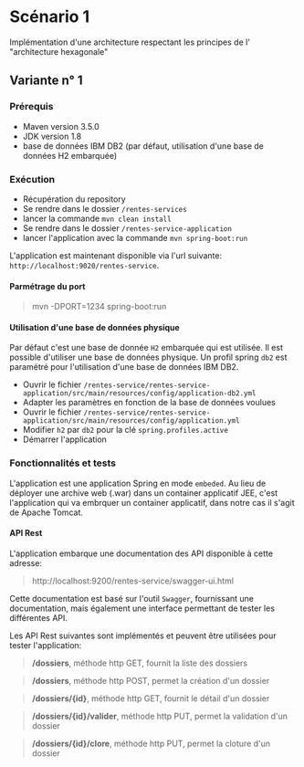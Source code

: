 # Scénario 1
Implémentation d'une architecture respectant les principes de l' "architecture hexagonale"

## Variante n° 1
### Prérequis
* Maven version 3.5.0
* JDK version 1.8
* base de données IBM DB2 (par défaut, utilisation d'une base de données H2 embarquée)

### Exécution
* Récupération du repository
* Se rendre dans le dossier `/rentes-services`
* lancer la commande `mvn clean install`
* Se rendre dans le dossier `/rentes-service-application`
* lancer l'application avec la commande `mvn spring-boot:run`

L'application est maintenant disponible via l'url suivante: `http://localhost:9020/rentes-service`. 

#### Parmétrage du port
> mvn -DPORT=1234 spring-boot:run 

#### Utilisation d'une base de données physique
Par défaut c'est une base de donnée `H2` embarquée qui est utilisée. Il est possible d'utiliser une base de données physique. 
Un profil spring `db2` est paramétré pour l'utilisation d'une base de données IBM DB2. 

* Ouvrir le fichier `/rentes-service/rentes-service-application/src/main/resources/config/application-db2.yml`
* Adapter les paramètres en fonction de la base de données voulues
* Ouvrir le fichier `/rentes-service/rentes-service-application/src/main/resources/config/application.yml`
* Modifier `h2`  par `db2` pour la clé `spring.profiles.active`
* Démarrer l'application 

### Fonctionnalités et tests
L'application est une application Spring en mode `embeded`. Au lieu de déployer une archive web (.war) dans un container applicatif JEE, c'est l'application qui va embrquer un container applicatif, dans notre cas il s'agit de Apache Tomcat.

#### API Rest
L'application embarque une documentation des API disponible à cette adresse:
> http://localhost:9200/rentes-service/swagger-ui.html

Cette documentation est basé sur l'outil `Swagger`, fournissant une documentation, mais également une interface permettant de tester les différentes API.

Les API Rest suivantes sont implémentés et peuvent être utilisées pour tester l'application:
> **/dossiers**, méthode http GET, fournit la liste des dossiers

> **/dossiers**, méthode http POST, permet la création d'un dossier

> **/dossiers/{id}**, méthode http GET, fournit le détail d'un dossier 

> **/dossiers/{id}/valider**, méthode http PUT, permet la validation d'un dossier

> **/dossiers/{id}/clore**, méthode http PUT, permet la cloture d'un dossier


